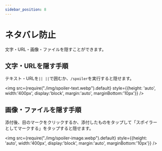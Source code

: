 ```yaml
---
sidebar_position: 8
---
```


# ネタバレ防止

文字・URL・画像・ファイルを隠すことができます。

## 文字・URLを隠す手順

テキスト・URLを`|| ||`で囲むか、`/spoiler`を実行すると隠せます。

<img src={require("./img/spoiler-text.webp").default}
     style={{height: 'auto', width:'400px', display:'block', margin:'auto', marginBottom:'10px'}} />

## 画像・ファイルを隠す手順

添付後、目のマークをクリックするか、添付したものをタップして「スポイラーとしてマークする」をタップすると隠せます。

<img src={require("./img/spoiler-image.webp").default}
     style={{height: 'auto', width:'400px', display:'block', margin:'auto', marginBottom:'10px'}} />
